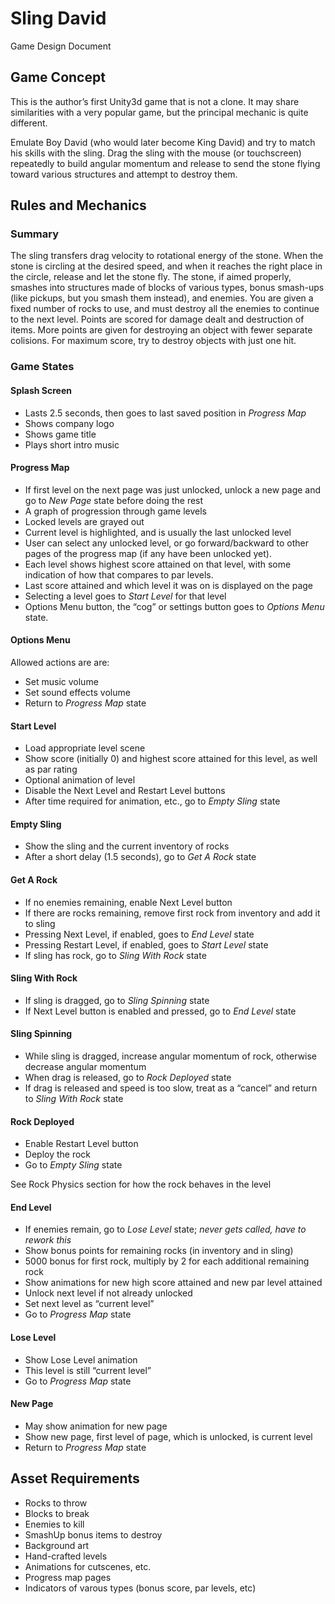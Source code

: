 # Sling David

Game Design Document

## Game Concept

This is the author’s first Unity3d game that is not a clone.  It may share similarities with a very popular game, but the principal mechanic is quite different.

Emulate Boy David (who would later become King David) and try to match his skills with the sling.  Drag the sling with the mouse (or touchscreen) repeatedly to build angular momentum and release to send the stone flying toward various structures and attempt to destroy them.

## Rules and Mechanics
### Summary
The sling transfers drag velocity to rotational energy of the stone.  When the stone is circling at the desired speed, and when it reaches the right place in the circle, release and let the stone fly.  The stone, if aimed properly, smashes into structures made of blocks of various types, bonus smash-ups (like pickups, but you smash them instead), and enemies.  You are given a fixed number of rocks to use, and must destroy all the enemies to continue to the next level.  Points are scored for damage dealt and destruction of items.  More points are given for destroying an object with fewer separate colisions.  For maximum score, try to destroy objects with just one hit.
### Game States
#### Splash Screen
+ Lasts 2.5 seconds, then goes to last saved position in *Progress Map*
+ Shows company logo
+ Shows game title
+ Plays short intro music

#### Progress Map
+ If first level on the next page was just unlocked, unlock a new page and go to *New Page* state before doing the rest
+ A graph of progression through game levels
+ Locked levels are grayed out
+ Current level is highlighted, and is usually the last unlocked level
+ User can select any unlocked level, or go forward/backward to other pages of the progress map (if any have been unlocked yet).
+ Each level shows highest score attained on that level, with some indication of how that compares to par levels.
+ Last score attained and which level it was on is displayed on the page
+ Selecting a level goes to *Start Level* for that level
+ Options Menu button, the “cog” or settings button goes to *Options Menu* state.

#### Options Menu
Allowed actions are are:
+ Set music volume
+ Set sound effects volume
+ Return to *Progress Map* state

####  Start Level
+ Load appropriate level scene
+ Show score (initially 0) and highest score attained for this level, as well as par rating
+ Optional animation of level
+ Disable the Next Level and Restart Level buttons
+ After time required for animation, etc., go to *Empty Sling* state

#### Empty Sling
+ Show the sling and the current inventory of rocks
+ After a short delay (1.5 seconds), go to *Get A Rock* state

#### Get A Rock
+ If no enemies remaining, enable Next Level button
+ If there are rocks remaining, remove first rock from inventory and add it to sling
+ Pressing Next Level, if enabled, goes to *End Level* state
+ Pressing Restart Level, if enabled, goes to *Start Level* state
+ If sling has rock, go to *Sling With Rock* state

#### Sling With Rock
+ If sling is dragged, go to *Sling Spinning* state
+ If Next Level button is enabled and pressed, go to *End Level* state

#### Sling Spinning
+ While sling is dragged, increase angular momentum of rock, otherwise decrease angular momentum
+ When drag is released, go to *Rock Deployed* state
+ If drag is released and speed is too slow, treat as a “cancel” and return to *Sling With Rock* state

#### Rock Deployed
+ Enable Restart Level button
+ Deploy the rock
+ Go to *Empty Sling* state

See Rock Physics section for how the rock behaves in the level

#### End Level
+ If enemies remain, go to *Lose Level* state; _never gets called, have to rework this_
+ Show bonus points for remaining rocks (in inventory and in sling)
+ 5000 bonus for first rock, multiply by 2 for each additional remaining rock
+ Show animations for new high score attained and new par level attained
+ Unlock next level if not already unlocked
+ Set next level as “current level” 
+ Go to *Progress Map* state

#### Lose Level
+ Show Lose Level animation
+ This level is still “current level”
+ Go to *Progress Map* state

#### New Page
+ May show animation for new page
+ Show new page, first level of page, which is unlocked, is current level
+ Return to *Progress Map* state


## Asset Requirements
+ Rocks to throw
+ Blocks to break
+ Enemies to kill
+ SmashUp bonus items to destroy
+ Background art
+ Hand-crafted levels
+ Animations for cutscenes, etc.
+ Progress map pages
+ Indicators of varous types (bonus score, par levels, etc)
